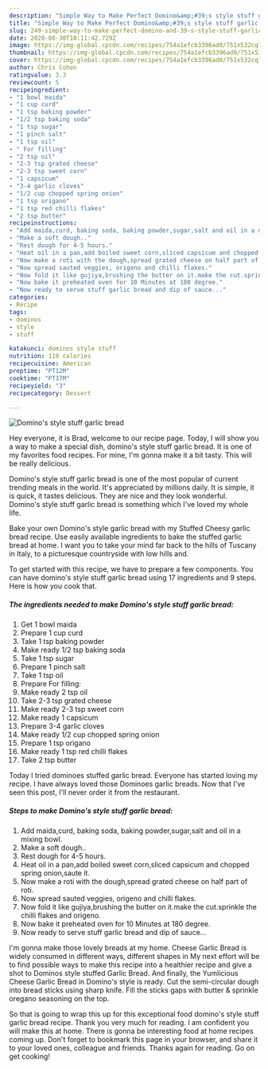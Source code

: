 ```yaml
---
description: "Simple Way to Make Perfect Domino&amp;#39;s style stuff garlic bread"
title: "Simple Way to Make Perfect Domino&amp;#39;s style stuff garlic bread"
slug: 249-simple-way-to-make-perfect-domino-and-39-s-style-stuff-garlic-bread
date: 2020-08-30T10:11:42.729Z
image: https://img-global.cpcdn.com/recipes/754a1efcb3396ad0/751x532cq70/dominos-style-stuff-garlic-bread-recipe-main-photo.jpg
thumbnail: https://img-global.cpcdn.com/recipes/754a1efcb3396ad0/751x532cq70/dominos-style-stuff-garlic-bread-recipe-main-photo.jpg
cover: https://img-global.cpcdn.com/recipes/754a1efcb3396ad0/751x532cq70/dominos-style-stuff-garlic-bread-recipe-main-photo.jpg
author: Chris Cohen
ratingvalue: 3.3
reviewcount: 5
recipeingredient:
- "1 bowl maida"
- "1 cup curd"
- "1 tsp baking powder"
- "1/2 tsp baking soda"
- "1 tsp sugar"
- "1 pinch salt"
- "1 tsp oil"
- " For filling"
- "2 tsp oil"
- "2-3 tsp grated cheese"
- "2-3 tsp sweet corn"
- "1 capsicum"
- "3-4 garlic cloves"
- "1/2 cup chopped spring onion"
- "1 tsp origano"
- "1 tsp red chilli flakes"
- "2 tsp butter"
recipeinstructions:
- "Add maida,curd, baking soda, baking powder,sugar,salt and oil in a mixing bowl."
- "Make a soft dough.."
- "Rest dough for 4-5 hours."
- "Heat oil in a pan,add boiled sweet corn,sliced capsicum and chopped spring onion,saute it."
- "Now make a roti with the dough,spread grated cheese on half part of roti."
- "Now spread sauted veggies, origeno and chilli flakes."
- "Now fold it like gujiya,brushing the butter on it.make the cut.sprinkle the chilli flakes and origeno."
- "Now bake it preheated oven for 10 Minutes at 180 degree."
- "Now ready to serve stuff garlic bread and dip of sauce..."
categories:
- Recipe
tags:
- dominos
- style
- stuff

katakunci: dominos style stuff 
nutrition: 119 calories
recipecuisine: American
preptime: "PT12M"
cooktime: "PT37M"
recipeyield: "3"
recipecategory: Dessert

---
```



![Domino&#39;s style stuff garlic bread](https://img-global.cpcdn.com/recipes/754a1efcb3396ad0/751x532cq70/dominos-style-stuff-garlic-bread-recipe-main-photo.jpg)

Hey everyone, it is Brad, welcome to our recipe page. Today, I will show you a way to make a special dish, domino&#39;s style stuff garlic bread. It is one of my favorites food recipes. For mine, I'm gonna make it a bit tasty. This will be really delicious.

Domino&#39;s style stuff garlic bread is one of the most popular of current trending meals in the world. It's appreciated by millions daily. It is simple, it is quick, it tastes delicious. They are nice and they look wonderful. Domino&#39;s style stuff garlic bread is something which I've loved my whole life.

Bake your own Domino&#39;s style garlic bread with my Stuffed Cheesy garlic bread recipe. Use easily available ingredients to bake the stuffed garlic bread at home. I want you to take your mind far back to the hills of Tuscany in Italy, to a picturesque countryside with low hills and.


To get started with this recipe, we have to prepare a few components. You can have domino&#39;s style stuff garlic bread using 17 ingredients and 9 steps. Here is how you cook that.

<!--inarticleads1-->

##### The ingredients needed to make Domino&#39;s style stuff garlic bread:

1. Get 1 bowl maida
1. Prepare 1 cup curd
1. Take 1 tsp baking powder
1. Make ready 1/2 tsp baking soda
1. Take 1 tsp sugar
1. Prepare 1 pinch salt
1. Take 1 tsp oil
1. Prepare  For filling:
1. Make ready 2 tsp oil
1. Take 2-3 tsp grated cheese
1. Make ready 2-3 tsp sweet corn
1. Make ready 1 capsicum
1. Prepare 3-4 garlic cloves
1. Make ready 1/2 cup chopped spring onion
1. Prepare 1 tsp origano
1. Make ready 1 tsp red chilli flakes
1. Take 2 tsp butter


Today I tried dominoes stuffed garlic bread. Everyone has started loving my recipe. I have always loved those Dominoes garlic breads. Now that I&#39;ve seen this post, I&#39;ll never order it from the restaurant. 

<!--inarticleads2-->

##### Steps to make Domino&#39;s style stuff garlic bread:

1. Add maida,curd, baking soda, baking powder,sugar,salt and oil in a mixing bowl.
1. Make a soft dough..
1. Rest dough for 4-5 hours.
1. Heat oil in a pan,add boiled sweet corn,sliced capsicum and chopped spring onion,saute it.
1. Now make a roti with the dough,spread grated cheese on half part of roti.
1. Now spread sauted veggies, origeno and chilli flakes.
1. Now fold it like gujiya,brushing the butter on it.make the cut.sprinkle the chilli flakes and origeno.
1. Now bake it preheated oven for 10 Minutes at 180 degree.
1. Now ready to serve stuff garlic bread and dip of sauce...


I&#39;m gonna make those lovely breads at my home. Cheese Garlic Bread is widely consumed in different ways, different shapes in My next effort will be to find possible ways to make this recipe into a healthier recipe and give a shot to Dominos style stuffed Garlic Bread. And finally, the Yumlicious Cheese Garlic Bread in Domino&#39;s style is ready. Cut the semi-circular dough into bread sticks using sharp knife. Fill the sticks gaps with butter &amp; sprinkle oregano seasoning on the top. 

So that is going to wrap this up for this exceptional food domino&#39;s style stuff garlic bread recipe. Thank you very much for reading. I am confident you will make this at home. There is gonna be interesting food at home recipes coming up. Don't forget to bookmark this page in your browser, and share it to your loved ones, colleague and friends. Thanks again for reading. Go on get cooking!
